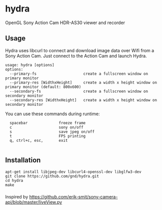 # hydra
OpenGL Sony Action Cam HDR-AS30 viewer and recorder

## Usage
Hydra uses libcurl to connect and download image data over Wifi from a Sony Action Cam. 
Just connect to the Action Cam and launch Hydra.

```
usage: hydra [options]
options:
  --primary-fs                     create a fullscreen window on primary monitor
  --primary-res [WidthxHeight]     create a width x height window on primary monitor (default: 800x600)
  --secondary-fs                   create a fullscreen window on secondary monitor
  --secondary-res [WidthxHeight]   create a width x height window on secondary monitor

```
You can use these commands during runtime: 

```
  spacebar        		freeze frame
  c                     sony on/off
  s                     save jpeg on/off
  t                     FPS printing
  q, ctrl+c, esc,       exit
  
```

## Installation

```
apt-get install libjpeg-dev libcurl4-openssl-dev libglfw3-dev
git clone https://github.com/gnd/hydra.git
cd hydra
make
```

###
Inspired by https://github.com/erik-smit/sony-camera-api/blob/master/liveView.py
